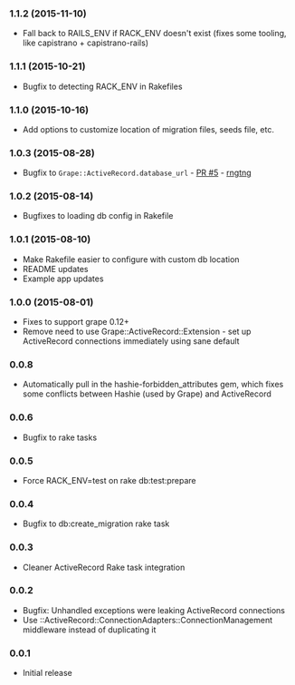 ### 1.1.2 (2015-11-10)
* Fall back to RAILS_ENV if RACK_ENV doesn't exist (fixes some tooling, like capistrano + capistrano-rails)

### 1.1.1 (2015-10-21)
* Bugfix to detecting RACK_ENV in Rakefiles

### 1.1.0 (2015-10-16)
* Add options to customize location of migration files, seeds file, etc.

### 1.0.3  (2015-08-28)
* Bugfix to `Grape::ActiveRecord.database_url` - [PR #5](https://github.com/jhollinger/grape-activerecord/pull/5) - [rngtng](https://github.com/rngtng)

### 1.0.2 (2015-08-14)
* Bugfixes to loading db config in Rakefile

### 1.0.1 (2015-08-10)
* Make Rakefile easier to configure with custom db location
* README updates
* Example app updates

### 1.0.0 (2015-08-01)
* Fixes to support grape 0.12+
* Remove need to use Grape::ActiveRecord::Extension - set up ActiveRecord connections immediately using sane default

### 0.0.8
* Automatically pull in the hashie-forbidden_attributes gem, which fixes some conflicts between Hashie (used by Grape) and ActiveRecord

### 0.0.6
* Bugfix to rake tasks

### 0.0.5
* Force RACK_ENV=test on rake db:test:prepare

### 0.0.4
* Bugfix to db:create_migration rake task

### 0.0.3
* Cleaner ActiveRecord Rake task integration

### 0.0.2
* Bugfix: Unhandled exceptions were leaking ActiveRecord connections
* Use ::ActiveRecord::ConnectionAdapters::ConnectionManagement middleware instead of duplicating it

### 0.0.1
* Initial release
